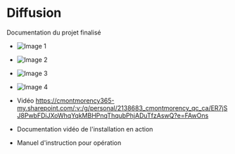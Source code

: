 # Diffusion

Documentation du projet finalisé 

* ![Image 1](https://placehold.co/400x400?text=1+image)
* ![Image 2](https://placehold.co/400x400?text=2+image)
* ![Image 3](https://placehold.co/400x400?text=3+image)
* ![Image 4](https://placehold.co/400x400?text=4+image)


* Vidéo
  https://cmontmorency365-my.sharepoint.com/:v:/g/personal/2138683_cmontmorency_qc_ca/ER7jSJ8PwbFDiJXoWhqYqkMBHPnqThqubPhjADuTfzAswQ?e=FAwOns


* Documentation vidéo de l'installation en action

* Manuel d'instruction pour opération
